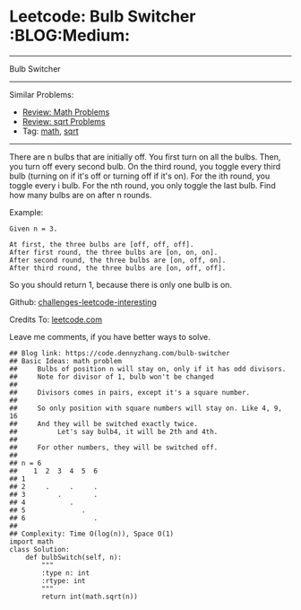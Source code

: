 # Leetcode: Bulb Switcher     :BLOG:Medium:


---

Bulb Switcher  

---

Similar Problems:  
-   [Review: Math Problems](https://code.dennyzhang.com/review-math)
-   [Review: sqrt Problems](https://code.dennyzhang.com/review-sqrt)
-   Tag: [math](https://code.dennyzhang.com/tag/math), [sqrt](https://code.dennyzhang.com/tag/sqrt)

---

There are n bulbs that are initially off. You first turn on all the bulbs. Then, you turn off every second bulb. On the third round, you toggle every third bulb (turning on if it's off or turning off if it's on). For the ith round, you toggle every i bulb. For the nth round, you only toggle the last bulb. Find how many bulbs are on after n rounds.  

Example:  

    Given n = 3. 
    
    At first, the three bulbs are [off, off, off].
    After first round, the three bulbs are [on, on, on].
    After second round, the three bulbs are [on, off, on].
    After third round, the three bulbs are [on, off, off].

So you should return 1, because there is only one bulb is on.  

Github: [challenges-leetcode-interesting](https://github.com/DennyZhang/challenges-leetcode-interesting/tree/master/bulb-switcher)  

Credits To: [leetcode.com](https://leetcode.com/problems/bulb-switcher/description/)  

Leave me comments, if you have better ways to solve.  

    ## Blog link: https://code.dennyzhang.com/bulb-switcher
    ## Basic Ideas: math problem
    ##     Bulbs of position n will stay on, only if it has odd divisors.
    ##     Note for divisor of 1, bulb won't be changed
    ##
    ##     Divisors comes in pairs, except it's a square number.
    ##
    ##     So only position with square numbers will stay on. Like 4, 9, 16
    ##     And they will be switched exactly twice.
    ##          Let's say bulb4, it will be 2th and 4th.
    ##
    ##     For other numbers, they will be switched off.
    ##
    ## n = 6
    ##    1  2  3  4  5  6
    ## 1  
    ## 2     .     .     .
    ## 3        .        .
    ## 4           .
    ## 5              .
    ## 6                 .
    ##
    ## Complexity: Time O(log(n)), Space O(1)
    import math
    class Solution:
        def bulbSwitch(self, n):
            """
            :type n: int
            :rtype: int
            """
            return int(math.sqrt(n))